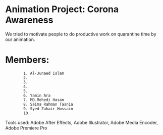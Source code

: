 # Animation Project: Corona Awareness
We tried to motivate people to do productive work on quarantine time by our animation.

# Members:
			1. Al-Junaed Islam
			2.
			3.
			4.
			5.
			6. Yamin Ara
			7. MD.Mehedi Hasan
			8. Saima Rahman Tasnia
			9. Syed Zuhair Hossain
			10.

Tools used: Adobe After Effects, Adobe Illustrator, Adobe Media Encoder, Adobe Premiere Pro
